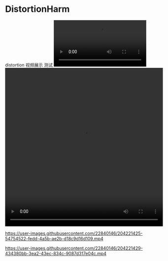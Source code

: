 # DistortionHarm
distortion 视频展示 测试
<video src="https://user-images.githubusercontent.com/22840146/204221395-7c0cd07c-e307-4114-bcd8-547596f000fb.mp4"></video>
<video height=512 width=512 src="https://user-images.githubusercontent.com/22840146/204221416-b04e26ef-7f6c-4827-8e45-9943a0b1faa8.mp4">
<video width="854" height="480" src="https://user-images.githubusercontent.com/22840146/204221422-5dfc87bd-ea59-41ab-9038-66f168a4298a.mp4" frameborder="0" allowfullscreen> 
  
https://user-images.githubusercontent.com/22840146/204221425-54754522-fedd-4a5b-ae2b-d18c9d16d109.mp4


https://user-images.githubusercontent.com/22840146/204221429-434380bb-3ea2-43ec-834c-9087d317e04c.mp4
  

